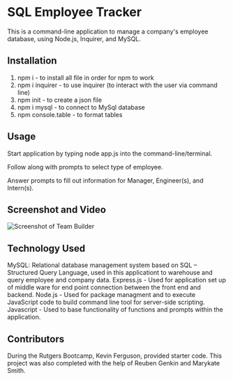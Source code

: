 # SQL Employee Tracker

This is a command-line application to manage a company's employee database, using Node.js, Inquirer, and MySQL. 

## Installation

1. npm i - to install all file in order for npm to work
2. npm i inquirer - to use inquirer (to interact with the user via command line)
3. npm init - to create a json file
4. npm i mysql - to connect to MySql database
5. npm console.table - to format tables

## Usage

Start application by typing node app.js into the command-line/terminal. 

Follow along with prompts to select type of employee.

Answer prompts to fill out information for Manager, Engineer(s), and Intern(s).

## Screenshot and Video

![Screenshot of Team Builder](./assets/team-screenshot.png)


## Technology Used

MySQL: Relational database management system based on SQL – Structured Query Language, used in this applicationt to warehouse and query employee and company data.
Express.js - Used for application set up of middle ware for end point connection between the front end and backend.
Node.js - Used for package managment and to execute JavaScript code to build command line tool for server-side scripting.
Javascript - Used to base functionality of functions and prompts within the application.

## Contributors

During the Rutgers Bootcamp, Kevin Ferguson, provided starter code. This project was also completed with the help of Reuben Genkin and Marykate Smith.